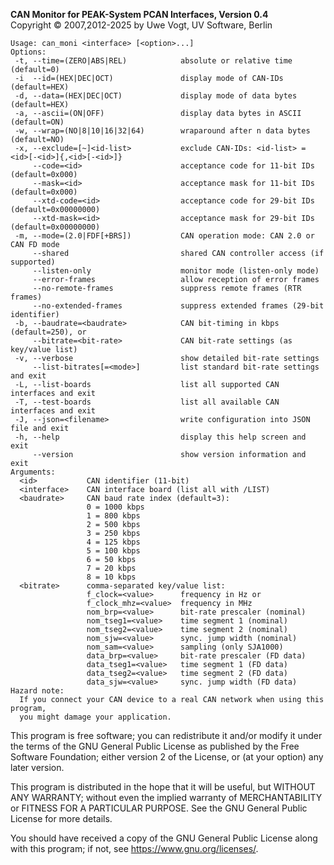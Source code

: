 __CAN Monitor for PEAK-System PCAN Interfaces, Version 0.4__ \
Copyright &copy; 2007,2012-2025 by Uwe Vogt, UV Software, Berlin

```
Usage: can_moni <interface> [<option>...]
Options:
 -t, --time=(ZERO|ABS|REL)            absolute or relative time (default=0)
 -i  --id=(HEX|DEC|OCT)               display mode of CAN-IDs (default=HEX)
 -d, --data=(HEX|DEC|OCT)             display mode of data bytes (default=HEX)
 -a, --ascii=(ON|OFF)                 display data bytes in ASCII (default=ON)
 -w, --wrap=(NO|8|10|16|32|64)        wraparound after n data bytes (default=NO)
 -x, --exclude=[~]<id-list>           exclude CAN-IDs: <id-list> = <id>[-<id>]{,<id>[-<id>]}
     --code=<id>                      acceptance code for 11-bit IDs (default=0x000)
     --mask=<id>                      acceptance mask for 11-bit IDs (default=0x000)
     --xtd-code=<id>                  acceptance code for 29-bit IDs (default=0x00000000)
     --xtd-mask=<id>                  acceptance mask for 29-bit IDs (default=0x00000000)
 -m, --mode=(2.0|FDF[+BRS])           CAN operation mode: CAN 2.0 or CAN FD mode
     --shared                         shared CAN controller access (if supported)
     --listen-only                    monitor mode (listen-only mode)
     --error-frames                   allow reception of error frames
     --no-remote-frames               suppress remote frames (RTR frames)
     --no-extended-frames             suppress extended frames (29-bit identifier)
 -b, --baudrate=<baudrate>            CAN bit-timing in kbps (default=250), or
     --bitrate=<bit-rate>             CAN bit-rate settings (as key/value list)
 -v, --verbose                        show detailed bit-rate settings
     --list-bitrates[=<mode>]         list standard bit-rate settings and exit
 -L, --list-boards                    list all supported CAN interfaces and exit
 -T, --test-boards                    list all available CAN interfaces and exit
 -J, --json=<filename>                write configuration into JSON file and exit
 -h, --help                           display this help screen and exit
     --version                        show version information and exit
Arguments:
  <id>           CAN identifier (11-bit)
  <interface>    CAN interface board (list all with /LIST)
  <baudrate>     CAN baud rate index (default=3):
                 0 = 1000 kbps
                 1 = 800 kbps
                 2 = 500 kbps
                 3 = 250 kbps
                 4 = 125 kbps
                 5 = 100 kbps
                 6 = 50 kbps
                 7 = 20 kbps
                 8 = 10 kbps
  <bitrate>      comma-separated key/value list:
                 f_clock=<value>      frequency in Hz or
                 f_clock_mhz=<value>  frequency in MHz
                 nom_brp=<value>      bit-rate prescaler (nominal)
                 nom_tseg1=<value>    time segment 1 (nominal)
                 nom_tseg2=<value>    time segment 2 (nominal)
                 nom_sjw=<value>      sync. jump width (nominal)
                 nom_sam=<value>      sampling (only SJA1000)
                 data_brp=<value>     bit-rate prescaler (FD data)
                 data_tseg1=<value>   time segment 1 (FD data)
                 data_tseg2=<value>   time segment 2 (FD data)
                 data_sjw=<value>     sync. jump width (FD data)
Hazard note:
  If you connect your CAN device to a real CAN network when using this program,
  you might damage your application.
```

This program is free software; you can redistribute it and/or modify
it under the terms of the GNU General Public License as published by
the Free Software Foundation; either version 2 of the License, or
(at your option) any later version.

This program is distributed in the hope that it will be useful,
but WITHOUT ANY WARRANTY; without even the implied warranty of
MERCHANTABILITY or FITNESS FOR A PARTICULAR PURPOSE.  See the
GNU General Public License for more details.

You should have received a copy of the GNU General Public License along
with this program; if not, see <https://www.gnu.org/licenses/>.
